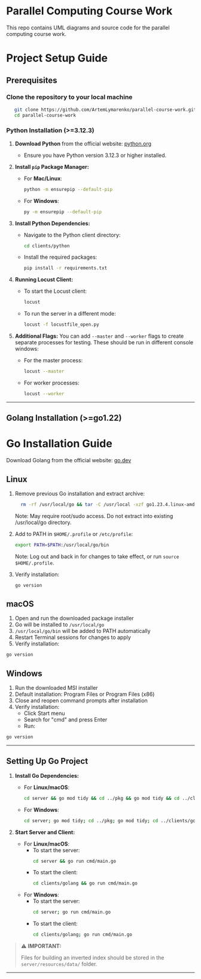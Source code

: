 # Parallel Computing Course Work

This repo contains UML diagrams and source code for the parallel computing course work.

# Project Setup Guide

## Prerequisites

### Clone the repository to your local machine
```bash
   git clone https://github.com/ArtemLymarenko/parallel-course-work.git 
   cd parallel-course-work
```

### Python Installation (>=3.12.3)
1. **Download Python** from the official website: [python.org](https://www.python.org/downloads/)
    - Ensure you have Python version 3.12.3 or higher installed.

2. **Install `pip` Package Manager:**
    - For **Mac/Linux**:
      ```bash
      python -m ensurepip --default-pip
      ```
    - For **Windows**:
      ```bash
      py -m ensurepip --default-pip
      ```

3. **Install Python Dependencies:**
    - Navigate to the Python client directory:
      ```bash
      cd clients/python
      ```
    - Install the required packages:
      ```bash
      pip install -r requirements.txt
      ```

4. **Running Locust Client:**
    - To start the Locust client:
      ```bash
      locust
      ```
    - To run the server in a different mode:
      ```bash
      locust -f locustfile_open.py
      ```

5. **Additional Flags:**
   You can add `--master` and `--worker` flags to create separate processes for testing. These should be run in different console windows:
    - For the master process:
      ```bash
      locust --master
      ```
    - For worker processes:
      ```bash
      locust --worker
      ```

---

## Golang Installation (>=go1.22) 

# Go Installation Guide

Download Golang from the official website: [go.dev](https://go.dev/dl/)

## Linux

1. Remove previous Go installation and extract archive:
   ```bash
     rm -rf /usr/local/go && tar -C /usr/local -xzf go1.23.4.linux-amd64.tar.gz
   ```
   Note: May require root/sudo access. Do not extract into existing /usr/local/go directory.

2. Add to PATH in `$HOME/.profile` or `/etc/profile`:
   ```bash
   export PATH=$PATH:/usr/local/go/bin
   ```
   Note: Log out and back in for changes to take effect, or run `source $HOME/.profile`.

3. Verify installation:
   ```bash
   go version
   ```

## macOS
   1. Open and run the downloaded package installer
   2. Go will be installed to `/usr/local/go`
   3. `/usr/local/go/bin` will be added to PATH automatically
   4. Restart Terminal sessions for changes to apply
   5. Verify installation:
   ```bash
   go version
   ```

## Windows
   1. Run the downloaded MSI installer
   2. Default installation: Program Files or Program Files (x86)
   3. Close and reopen command prompts after installation
   4. Verify installation:
       - Click Start menu
       - Search for "cmd" and press Enter
       - Run:
   ```bash
   go version
   ```
---

## Setting Up Go Project

1. **Install Go Dependencies:**
    - For **Linux/macOS**:
      ```bash
      cd server && go mod tidy && cd ../pkg && go mod tidy && cd ../clients/golang && go mod tidy && cd ../..
      ```
    - For **Windows**:
      ```bash
      cd server; go mod tidy; cd ../pkg; go mod tidy; cd ../clients/golang; go mod tidy; cd ../..
      ```

2. **Start Server and Client:**
    - For **Linux/macOS**:
        - To start the server:
          ```bash
          cd server && go run cmd/main.go
          ```
        - To start the client:
          ```bash
          cd clients/golang && go run cmd/main.go
          ```
    - For **Windows**:
        - To start the server:
          ```bash
          cd server; go run cmd/main.go
          ```
        - To start the client:
          ```bash
          cd clients/golang; go run cmd/main.go
          
          ```
>⚠️ **IMPORTANT:** 
>
> Files for building an inverted index should be stored in the ```server/resources/data/``` folder.
---

